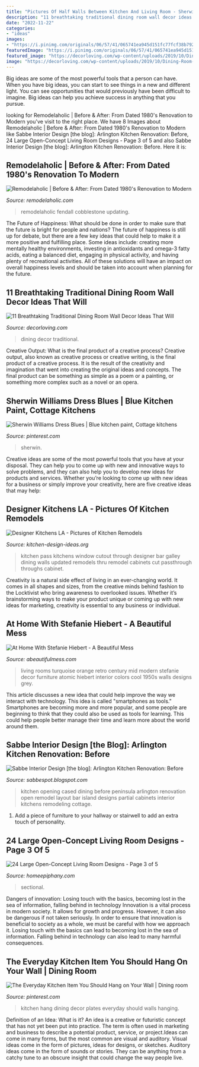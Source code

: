 ```yaml
---
title: "Pictures Of Half Walls Between Kitchen And Living Room - Sherwin Williams Dress Blues"
description: "11 breathtaking traditional dining room wall decor ideas that will"
date: "2022-11-22"
categories:
- "ideas"
images:
- "https://i.pinimg.com/originals/06/57/41/065741ea945d151fc77fcf38b79200ab.jpg"
featuredImage: "https://i.pinimg.com/originals/06/57/41/065741ea945d151fc77fcf38b79200ab.jpg"
featured_image: "https://decorloving.com/wp-content/uploads/2019/10/Dining-Room-Wall-Decor-Ideas-2.jpg"
image: "https://decorloving.com/wp-content/uploads/2019/10/Dining-Room-Wall-Decor-Ideas-2.jpg"
---
```



Big ideas are some of the most powerful tools that a person can have. When you have big ideas, you can start to see things in a new and different light. You can see opportunities that would previously have been difficult to imagine. Big ideas can help you achieve success in anything that you pursue.

	

		
looking for Remodelaholic | Before &amp; After: From Dated 1980&#039;s Renovation to Modern you've visit to the right place. We have 8 Images about Remodelaholic | Before &amp; After: From Dated 1980&#039;s Renovation to Modern like Sabbe Interior Design [the blog]: Arlington Kitchen Renovation: Before, 24 Large Open-Concept Living Room Designs - Page 3 of 5 and also Sabbe Interior Design [the blog]: Arlington Kitchen Renovation: Before. Here it is:
		
    
## Remodelaholic | Before &amp; After: From Dated 1980&#039;s Renovation To Modern

<img loading=lazy src="https://www.remodelaholic.com/wp-content/uploads/2016/08/1980s-Living-Room-and-Kitchen-Update-Fendall-Home-Renovation-Cobblestone-Development-Group-featured-on-@Remodelaholic.jpg" onerror="this.onerror=null;this.src='https://tse1.mm.bing.net/th?id=OIP.qIpuXJ_vpAaNjF_gGa8GpgHaKp&amp;pid=15.1';" alt="Remodelaholic | Before &amp; After: From Dated 1980&#039;s Renovation to Modern">

_Source: remodelaholic.com_

>remodelaholic fendall cobblestone updating. 

	

The Future of Happiness: What should be done in order to make sure that the future is bright for people and nations?
The future of happiness is still up for debate, but there are a few key ideas that could help to make it a more positive and fulfilling place. Some ideas include: creating more mentally healthy environments, investing in antioxidants and omega-3 fatty acids, eating a balanced diet, engaging in physical activity, and having plenty of recreational activities. All of these solutions will have an impact on overall happiness levels and should be taken into account when planning for the future.

    
## 11 Breathtaking Traditional Dining Room Wall Decor Ideas That Will

<img loading=lazy src="https://decorloving.com/wp-content/uploads/2019/10/Dining-Room-Wall-Decor-Ideas-2.jpg" onerror="this.onerror=null;this.src='https://tse4.mm.bing.net/th?id=OIP.hSo9_dR-xS2qJUf1_9jArgHaLH&amp;pid=15.1';" alt="11 Breathtaking Traditional Dining Room Wall Decor Ideas That Will">

_Source: decorloving.com_

>dining decor traditional. 

	

Creative Output: What is the final product of a creative process?
Creative output, also known as creative process or creative writing, is the final product of a creative process. It is the result of the creativity and imagination that went into creating the original ideas and concepts. The final product can be something as simple as a poem or a painting, or something more complex such as a novel or an opera.

    
## Sherwin Williams Dress Blues | Blue Kitchen Paint, Cottage Kitchens

<img loading=lazy src="https://i.pinimg.com/736x/26/a6/e3/26a6e329e0216f5433c8ebf75e540af3.jpg" onerror="this.onerror=null;this.src='https://tse3.mm.bing.net/th?id=OIP.6oXaAlZvM0qtY1n_47zoPwHaHa&amp;pid=15.1';" alt="Sherwin Williams Dress Blues | Blue kitchen paint, Cottage kitchens">

_Source: pinterest.com_

>sherwin. 

	

Creative ideas are some of the most powerful tools that you have at your disposal. They can help you to come up with new and innovative ways to solve problems, and they can also help you to develop new ideas for products and services. Whether you’re looking to come up with new ideas for a business or simply improve your creativity, here are five creative ideas that may help: 

    
## Designer Kitchens LA - Pictures Of Kitchen Remodels

<img loading=lazy src="http://www.kitchen-design-ideas.org/images/kitchen-cabinets-traditional-two-tone-251a-dkl016-white-green-glass-pass-thru-window-purple.jpg" onerror="this.onerror=null;this.src='https://tse4.mm.bing.net/th?id=OIP.SJNmSJdSPyyrmt3umnfAhAHaFj&amp;pid=15.1';" alt="Designer Kitchens LA - Pictures of Kitchen Remodels">

_Source: kitchen-design-ideas.org_

>kitchen pass kitchens window cutout through designer bar galley dining walls updated remodels thru remodel cabinets cut passthrough throughs cabinet. 

	

Creativity is a natural side effect of living in an ever-changing world. It comes in all shapes and sizes, from the creative minds behind fashion to the Locktivist who bring awareness to overlooked issues. Whether it’s brainstorming ways to make your product unique or coming up with new ideas for marketing, creativity is essential to any business or individual.

    
## At Home With Stefanie Hiebert - A Beautiful Mess

<img loading=lazy src="https://abeautifulmess.typepad.com/.a/6a00d8358081ff69e2017d3e073d47970c-800wi" onerror="this.onerror=null;this.src='https://tse2.mm.bing.net/th?id=OIP.p1tz8GocxwfA7bFpaTA8qQHaFT&amp;pid=15.1';" alt="At Home With Stefanie Hiebert - A Beautiful Mess">

_Source: abeautifulmess.com_

>living rooms turquoise orange retro century mid modern stefanie decor furniture atomic hiebert interior colors cool 1950s walls designs grey. 

	

This article discusses a new idea that could help improve the way we interact with technology. This idea is called "smartphones as tools." Smartphones are becoming more and more popular, and some people are beginning to think that they could also be used as tools for learning. This could help people better manage their time and learn more about the world around them.

    
## Sabbe Interior Design [the Blog]: Arlington Kitchen Renovation: Before

<img loading=lazy src="http://2.bp.blogspot.com/-QbNZ9I01N2M/Uk22pJCK5BI/AAAAAAAAI7k/bXROUUJW4cM/s1600/KITCHEN.jpg" onerror="this.onerror=null;this.src='https://tse3.mm.bing.net/th?id=OIP.2XwgtNf_KA-5wJFnWEdpIgHaID&amp;pid=15.1';" alt="Sabbe Interior Design [the blog]: Arlington Kitchen Renovation: Before">

_Source: sabbespot.blogspot.com_

>kitchen opening cased dining before peninsula arlington renovation open remodel layout bar island designs partial cabinets interior kitchens remodeling cottage. 

	

1. Add a piece of furniture to your hallway or stairwell to add an extra touch of personality.

    
## 24 Large Open-Concept Living Room Designs - Page 3 Of 5

<img loading=lazy src="https://homeepiphany.com/wp-content/uploads/2015/11/24-Large-Open-Concept-Living-Room-Designs-14.jpg" onerror="this.onerror=null;this.src='https://tse3.mm.bing.net/th?id=OIP.pa_q-uuZGTdevVQVWZ6sCgHaFi&amp;pid=15.1';" alt="24 Large Open-Concept Living Room Designs - Page 3 of 5">

_Source: homeepiphany.com_

>sectional. 

	

Dangers of innovation: Losing touch with the basics, becoming lost in the sea of information, falling behind in technology
Innovation is a vital process in modern society. It allows for growth and progress. However, it can also be dangerous if not taken seriously. In order to ensure that innovation is beneficial to society as a whole, we must be careful with how we approach it. Losing touch with the basics can lead to becoming lost in the sea of information. Falling behind in technology can also lead to many harmful consequences.

    
## The Everyday Kitchen Item You Should Hang On Your Wall | Dining Room

<img loading=lazy src="https://i.pinimg.com/originals/06/57/41/065741ea945d151fc77fcf38b79200ab.jpg" onerror="this.onerror=null;this.src='https://tse1.mm.bing.net/th?id=OIP.UYEUNl_rI8WYSdnbbuCjcgHaLI&amp;pid=15.1';" alt="The Everyday Kitchen Item You Should Hang on Your Wall | Dining room">

_Source: pinterest.com_

>kitchen hang dining decor plates everyday should walls hanging. 

	

Definition of an Idea: What is it?
An idea is a creative or futuristic concept that has not yet been put into practice. The term is often used in marketing and business to describe a potential product, service, or project.Ideas can come in many forms, but the most common are visual and auditory. Visual ideas come in the form of pictures, ideas for designs, or sketches. Auditory ideas come in the form of sounds or stories. They can be anything from a catchy tune to an obscure insight that could change the way people live.


